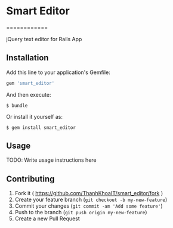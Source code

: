 # Smart Editor
============

jQuery text editor for Rails App

## Installation

Add this line to your application's Gemfile:

```ruby
gem 'smart_editor'
```

And then execute:

    $ bundle

Or install it yourself as:

    $ gem install smart_editor

## Usage

TODO: Write usage instructions here

## Contributing

1. Fork it ( https://github.com/ThanhKhoaIT/smart_editor/fork )
2. Create your feature branch (`git checkout -b my-new-feature`)
3. Commit your changes (`git commit -am 'Add some feature'`)
4. Push to the branch (`git push origin my-new-feature`)
5. Create a new Pull Request
